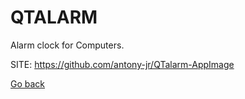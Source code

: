 # QTALARM
 
 Alarm clock for Computers.
 
 SITE: https://github.com/antony-jr/QTalarm-AppImage

 [Go back](https://portable-linux-apps.github.io/apps.html)
